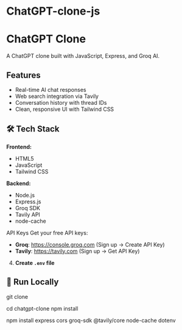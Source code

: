 ﻿# ChatGPT-clone-js

# ChatGPT Clone

A ChatGPT clone built with  JavaScript, Express, and Groq AI.

## Features
- Real-time AI chat responses
- Web search integration via Tavily
- Conversation history with thread IDs
- Clean, responsive UI with Tailwind CSS


## 🛠️ Tech Stack

**Frontend:**
- HTML5
- JavaScript 
- Tailwind CSS

**Backend:**
- Node.js
- Express.js
- Groq SDK
- Tavily API
- node-cache



API Keys
Get your free API keys:
- **Groq**: https://console.groq.com (Sign up → Create API Key)
- **Tavily**: https://tavily.com (Sign up → Get API Key)

4. **Create `.env` file**

## 🚀 Run Locally
git clone 
 
cd chatgpt-clone
npm install

npm install express cors groq-sdk @tavily/core node-cache dotenv
